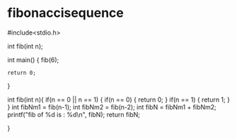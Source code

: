 # fibonaccisequence
#include<stdio.h>

int fib(int n);

int main()
{
    fib(6);

    return 0;
}

int fib(int n){
    if(n == 0 || n == 1)
    {
        if(n == 0)
        {
            return 0;
        }
        if(n == 1)
        {
            return 1;
        }
    }
    int fibNm1 = fib(n-1);
    int fibNm2 = fib(n-2);
    int fibN = fibNm1 + fibNm2;
    printf("fib of %d is : %d\n", fibN);
    return fibN;

}
